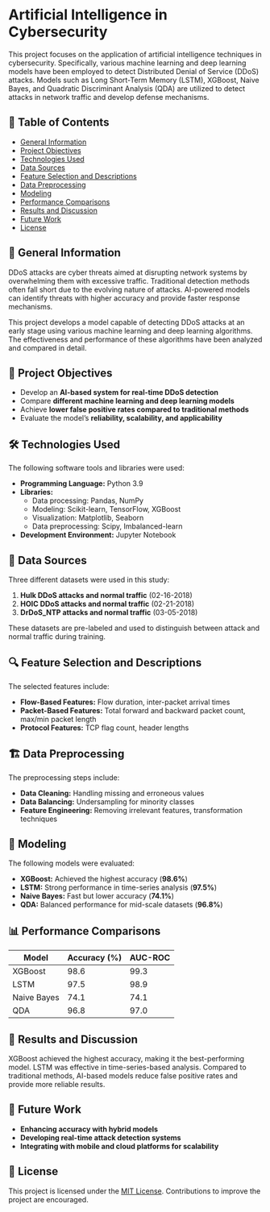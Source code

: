 # Artificial Intelligence in Cybersecurity

This project focuses on the application of artificial intelligence techniques in cybersecurity. Specifically, various machine learning and deep learning models have been employed to detect Distributed Denial of Service (DDoS) attacks. Models such as Long Short-Term Memory (LSTM), XGBoost, Naive Bayes, and Quadratic Discriminant Analysis (QDA) are utilized to detect attacks in network traffic and develop defense mechanisms.

## 📌 Table of Contents
- [General Information](#general-information)
- [Project Objectives](#project-objectives)
- [Technologies Used](#technologies-used)
- [Data Sources](#data-sources)
- [Feature Selection and Descriptions](#feature-selection-and-descriptions)
- [Data Preprocessing](#data-preprocessing)
- [Modeling](#modeling)
- [Performance Comparisons](#performance-comparisons)
- [Results and Discussion](#results-and-discussion)
- [Future Work](#future-work)
- [License](#license)

## 📖 General Information
DDoS attacks are cyber threats aimed at disrupting network systems by overwhelming them with excessive traffic. Traditional detection methods often fall short due to the evolving nature of attacks. AI-powered models can identify threats with higher accuracy and provide faster response mechanisms.

This project develops a model capable of detecting DDoS attacks at an early stage using various machine learning and deep learning algorithms. The effectiveness and performance of these algorithms have been analyzed and compared in detail.

## 🎯 Project Objectives
- Develop an **AI-based system for real-time DDoS detection**
- Compare **different machine learning and deep learning models**
- Achieve **lower false positive rates compared to traditional methods**
- Evaluate the model’s **reliability, scalability, and applicability**

## 🛠️ Technologies Used
The following software tools and libraries were used:
- **Programming Language:** Python 3.9
- **Libraries:**
  - Data processing: Pandas, NumPy
  - Modeling: Scikit-learn, TensorFlow, XGBoost
  - Visualization: Matplotlib, Seaborn
  - Data preprocessing: Scipy, Imbalanced-learn
- **Development Environment:** Jupyter Notebook

## 📂 Data Sources
Three different datasets were used in this study:
1. **Hulk DDoS attacks and normal traffic** (02-16-2018)
2. **HOIC DDoS attacks and normal traffic** (02-21-2018)
3. **DrDoS_NTP attacks and normal traffic** (03-05-2018)

These datasets are pre-labeled and used to distinguish between attack and normal traffic during training.

## 🔍 Feature Selection and Descriptions
The selected features include:
- **Flow-Based Features:** Flow duration, inter-packet arrival times
- **Packet-Based Features:** Total forward and backward packet count, max/min packet length
- **Protocol Features:** TCP flag count, header lengths

## 🏗️ Data Preprocessing
The preprocessing steps include:
- **Data Cleaning:** Handling missing and erroneous values
- **Data Balancing:** Undersampling for minority classes
- **Feature Engineering:** Removing irrelevant features, transformation techniques

## 🔬 Modeling
The following models were evaluated:
- **XGBoost:** Achieved the highest accuracy (**98.6%**)
- **LSTM:** Strong performance in time-series analysis (**97.5%**)
- **Naive Bayes:** Fast but lower accuracy (**74.1%**)
- **QDA:** Balanced performance for mid-scale datasets (**96.8%**)

## 📊 Performance Comparisons
| Model | Accuracy (%) | AUC-ROC |
|--------|------------|---------|
| XGBoost | 98.6 | 99.3 |
| LSTM | 97.5 | 98.9 |
| Naive Bayes | 74.1 | 74.1 |
| QDA | 96.8 | 97.0 |

## 📌 Results and Discussion
XGBoost achieved the highest accuracy, making it the best-performing model. LSTM was effective in time-series-based analysis. Compared to traditional methods, AI-based models reduce false positive rates and provide more reliable results.

## 🚀 Future Work
- **Enhancing accuracy with hybrid models**
- **Developing real-time attack detection systems**
- **Integrating with mobile and cloud platforms for scalability**

## 📜 License
This project is licensed under the [MIT License](LICENSE). Contributions to improve the project are encouraged.
